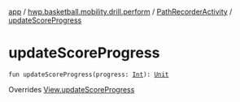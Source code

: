 [app](../../index.md) / [hwp.basketball.mobility.drill.perform](../index.md) / [PathRecorderActivity](index.md) / [updateScoreProgress](.)

# updateScoreProgress

`fun updateScoreProgress(progress: `[`Int`](https://kotlinlang.org/api/latest/jvm/stdlib/kotlin/-int/index.html)`): `[`Unit`](https://kotlinlang.org/api/latest/jvm/stdlib/kotlin/-unit/index.html)

Overrides [View.updateScoreProgress](../-path-recorder-activity-contract/-view/update-score-progress.md)

